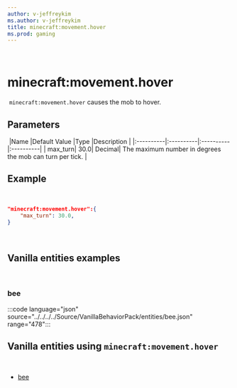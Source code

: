 ```yaml
---
author: v-jeffreykim
ms.author: v-jeffreykim
title: minecraft:movement.hover
ms.prod: gaming
---
```

​
# minecraft:movement.hover
​
`minecraft:movement.hover` causes the mob to hover.
​
## Parameters
​
|Name |Default Value  |Type  |Description  |
|:----------|:----------|:----------|:----------|
| max_turn| 30.0| Decimal| The maximum number in degrees the mob can turn per tick. |
​
## Example
​
```json
"minecraft:movement.hover":{
    "max_turn": 30.0,
}
```
​
## Vanilla entities examples
​
### bee

:::code language="json" source="../../../../Source/VanillaBehaviorPack/entities/bee.json" range="478":::
​
## Vanilla entities using `minecraft:movement.hover`
​
- [bee](../../../../Source/VanillaBehaviorPack_Snippets/entities/bee.md)